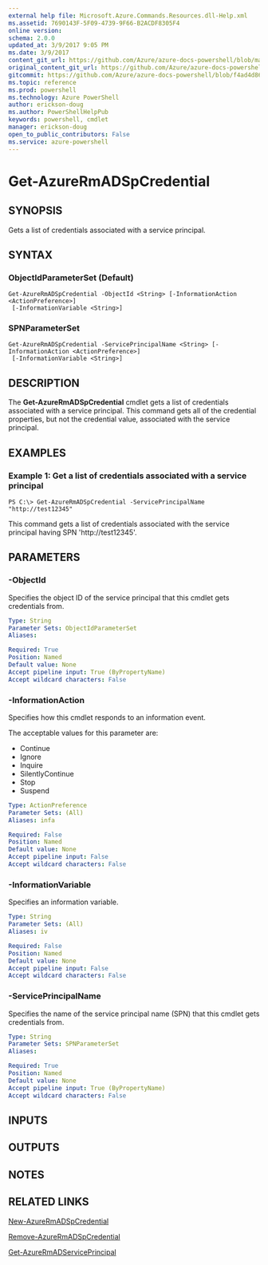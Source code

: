 ```yaml
---
external help file: Microsoft.Azure.Commands.Resources.dll-Help.xml
ms.assetid: 7690143F-5F09-4739-9F66-B2ACDF8305F4
online version: 
schema: 2.0.0
updated_at: 3/9/2017 9:05 PM
ms.date: 3/9/2017
content_git_url: https://github.com/Azure/azure-docs-powershell/blob/master/azureps-cmdlets-docs/ResourceManager/AzureRM.Resources/v3.3.0/Get-AzureRmADSpCredential.md
original_content_git_url: https://github.com/Azure/azure-docs-powershell/blob/master/azureps-cmdlets-docs/ResourceManager/AzureRM.Resources/v3.3.0/Get-AzureRmADSpCredential.md
gitcommit: https://github.com/Azure/azure-docs-powershell/blob/f4ad4d86dc3225c328b9b32f3b50aaeafdfe7a80/azureps-cmdlets-docs/ResourceManager/AzureRM.Resources/v3.3.0/Get-AzureRmADSpCredential.md
ms.topic: reference
ms.prod: powershell
ms.technology: Azure PowerShell
author: erickson-doug
ms.author: PowerShellHelpPub
keywords: powershell, cmdlet
manager: erickson-doug
open_to_public_contributors: False
ms.service: azure-powershell
---
```


# Get-AzureRmADSpCredential

## SYNOPSIS
Gets a list of credentials associated with a service principal.

## SYNTAX

### ObjectIdParameterSet (Default)
```
Get-AzureRmADSpCredential -ObjectId <String> [-InformationAction <ActionPreference>]
 [-InformationVariable <String>]
```

### SPNParameterSet
```
Get-AzureRmADSpCredential -ServicePrincipalName <String> [-InformationAction <ActionPreference>]
 [-InformationVariable <String>]
```

## DESCRIPTION
The **Get-AzureRmADSpCredential** cmdlet gets a list of credentials associated with a service principal.
This command gets all of the credential properties, but not the credential value, associated with the service principal.

## EXAMPLES

### Example 1: Get a list of credentials associated with a service principal

```
PS C:\> Get-AzureRmADSpCredential -ServicePrincipalName "http://test12345"
```

This command gets a list of credentials associated with the service principal having SPN 'http://test12345'.

## PARAMETERS

### -ObjectId
Specifies the object ID of the service principal that this cmdlet gets credentials from.

```yaml
Type: String
Parameter Sets: ObjectIdParameterSet
Aliases: 

Required: True
Position: Named
Default value: None
Accept pipeline input: True (ByPropertyName)
Accept wildcard characters: False
```

### -InformationAction
Specifies how this cmdlet responds to an information event.

The acceptable values for this parameter are:

- Continue
- Ignore
- Inquire
- SilentlyContinue
- Stop
- Suspend

```yaml
Type: ActionPreference
Parameter Sets: (All)
Aliases: infa

Required: False
Position: Named
Default value: None
Accept pipeline input: False
Accept wildcard characters: False
```

### -InformationVariable
Specifies an information variable.

```yaml
Type: String
Parameter Sets: (All)
Aliases: iv

Required: False
Position: Named
Default value: None
Accept pipeline input: False
Accept wildcard characters: False
```

### -ServicePrincipalName
Specifies the name of the service principal name (SPN) that this cmdlet gets credentials from.

```yaml
Type: String
Parameter Sets: SPNParameterSet
Aliases: 

Required: True
Position: Named
Default value: None
Accept pipeline input: True (ByPropertyName)
Accept wildcard characters: False
```

## INPUTS

## OUTPUTS

## NOTES

## RELATED LINKS

[New-AzureRmADSpCredential](xref:ResourceManager/AzureRM.Resources/v3.3.0/New-AzureRmADSpCredential.md)

[Remove-AzureRmADSpCredential](xref:ResourceManager/AzureRM.Resources/v3.3.0/Remove-AzureRmADSpCredential.md)

[Get-AzureRmADServicePrincipal](xref:ResourceManager/AzureRM.Resources/v3.3.0/Get-AzureRmADServicePrincipal.md)
